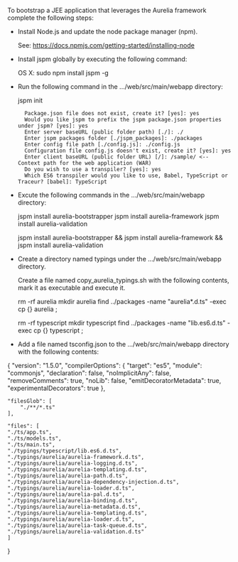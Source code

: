 To bootstrap a JEE application that leverages the Aurelia framework complete the following steps:

- Install Node.js and update the node package manager (npm).

    See: https://docs.npmjs.com/getting-started/installing-node


- Install jspm globally by executing the following command:

    OS X: sudo npm install jspm -g


- Run the following command in the .../web/src/main/webapp directory:

    jspm init

        Package.json file does not exist, create it? [yes]: yes
        Would you like jspm to prefix the jspm package.json properties under jspm? [yes]: yes
        Enter server baseURL (public folder path) [./]: ./
        Enter jspm packages folder [./jspm_packages]: ./packages
        Enter config file path [./config.js]: ./config.js
        Configuration file config.js doesn't exist, create it? [yes]: yes
        Enter client baseURL (public folder URL) [/]: /sample/ <-- Context path for the web application (WAR)
        Do you wish to use a transpiler? [yes]: yes
        Which ES6 transpiler would you like to use, Babel, TypeScript or Traceur? [babel]: TypeScript


- Excute the following commands in the .../web/src/main/webapp directory:

    jspm install aurelia-bootstrapper
    jspm install aurelia-framework
    jspm install aurelia-validation

    jspm install aurelia-bootstrapper && jspm install aurelia-framework && jspm install aurelia-validation


- Create a directory named typings under the .../web/src/main/webapp directory.

  Create a file named copy_aurelia_typings.sh with the following contents, mark it as executable and execute it.

    rm -rf aurelia
    mkdir aurelia
    find ../packages -name "aurelia*.d.ts" -exec cp {} aurelia \;

    rm -rf typescript
    mkdir typescript
    find ../packages -name "lib.es6.d.ts" -exec cp {} typescript \;


- Add a file named tsconfig.json to the .../web/src/main/webapp directory with the following contents:

{
    "version": "1.5.0",
    "compilerOptions": {
        "target": "es5",
        "module": "commonjs",
        "declaration": false,
        "noImplicitAny": false,
        "removeComments": true,
        "noLib": false,
        "emitDecoratorMetadata": true,
        "experimentalDecorators": true
    },

    "filesGlob": [
        "./**/*.ts"
    ],

    "files": [
    "./ts/app.ts",
    "./ts/models.ts",
    "./ts/main.ts",
    "./typings/typescript/lib.es6.d.ts",
    "./typings/aurelia/aurelia-framework.d.ts",
    "./typings/aurelia/aurelia-logging.d.ts",
    "./typings/aurelia/aurelia-templating.d.ts",
    "./typings/aurelia/aurelia-path.d.ts",
    "./typings/aurelia/aurelia-dependency-injection.d.ts",
    "./typings/aurelia/aurelia-loader.d.ts",
    "./typings/aurelia/aurelia-pal.d.ts",
    "./typings/aurelia/aurelia-binding.d.ts",
    "./typings/aurelia/aurelia-metadata.d.ts",
    "./typings/aurelia/aurelia-templating.d.ts",
    "./typings/aurelia/aurelia-loader.d.ts",
    "./typings/aurelia/aurelia-task-queue.d.ts",
    "./typings/aurelia/aurelia-validation.d.ts"
    ]
}



